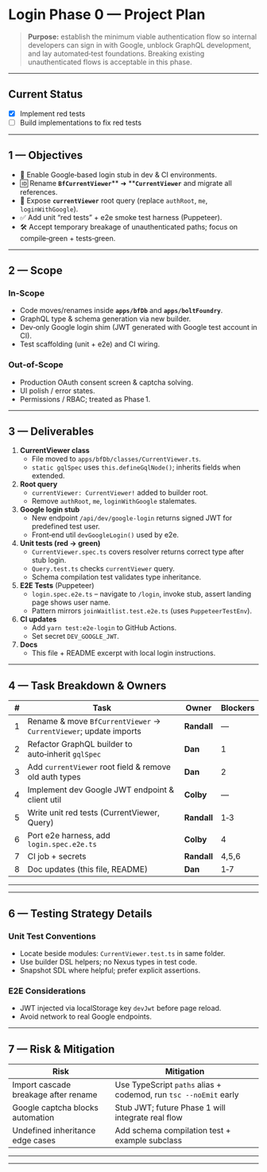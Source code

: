 # Login Phase 0 — Project Plan

> **Purpose:** establish the minimum viable authentication flow so internal developers can sign in with Google, unblock GraphQL development, and lay automated‑test foundations. Breaking existing unauthenticated flows is acceptable in this phase.

---
## Current Status

- [x] Implement red tests
- [ ] Build implementations to fix red tests

---

## 1 — Objectives

- 🔑 Enable Google‑based login stub in dev & CI environments.
- 🆔 Rename **`BfCurrentViewer`**\*\* ➜ \*\***`CurrentViewer`** and migrate all references.
- 📜 Expose **`currentViewer`** root query (replace `authRoot`, `me`, `loginWithGoogle`).
- ✅ Add unit “red tests” + e2e smoke test harness (Puppeteer).
- 🛠️ Accept temporary breakage of unauthenticated paths; focus on compile‑green + tests‑green.

---

## 2 — Scope

### In‑Scope

- Code moves/renames inside **`apps/bfDb`** and **`apps/boltFoundry`**.
- GraphQL type & schema generation via new builder.
- Dev‑only Google login shim (JWT generated with Google test account in CI).
- Test scaffolding (unit + e2e) and CI wiring.

### Out‑of‑Scope

- Production OAuth consent screen & captcha solving.
- UI polish / error states.
- Permissions / RBAC; treated as Phase 1.

---

## 3 — Deliverables

1. **CurrentViewer class**
   - File moved to `apps/bfDb/classes/CurrentViewer.ts`.
   - `static gqlSpec` uses `this.defineGqlNode()`; inherits fields when extended.
2. **Root query**
   - `currentViewer: CurrentViewer!` added to builder root.
   - Remove `authRoot`, `me`, `loginWithGoogle` stalemates.
3. **Google login stub**
   - New endpoint `/api/dev/google-login` returns signed JWT for predefined test user.
   - Front‑end util `devGoogleLogin()` used by e2e.
4. **Unit tests (red → green)**
   - `CurrentViewer.spec.ts` covers resolver returns correct type after stub login.
   - `Query.test.ts` checks `currentViewer` query.
   - Schema compilation test validates type inheritance.
5. **E2E Tests** (Puppeteer)
   - `login.spec.e2e.ts` – navigate to `/login`, invoke stub, assert landing page shows user name.
   - Pattern mirrors `joinWaitlist.test.e2e.ts` (uses `PuppeteerTestEnv`).
6. **CI updates**
   - Add `yarn test:e2e-login` to GitHub Actions.
   - Set secret `DEV_GOOGLE_JWT`.
7. **Docs**
   - This file + README excerpt with local login instructions.

---

## 4 — Task Breakdown & Owners

|  # | Task                                                              | Owner       | Blockers |
| -- | ----------------------------------------------------------------- | ----------- | -------- |
|  1 | Rename & move `BfCurrentViewer` → `CurrentViewer`; update imports | **Randall** | —        |
|  2 | Refactor GraphQL builder to auto‑inherit `gqlSpec`                | **Dan**     | 1        |
|  3 | Add `currentViewer` root field & remove old auth types            | **Dan**     | 2        |
|  4 | Implement dev Google JWT endpoint & client util                   | **Colby**   | —        |
|  5 | Write unit red tests (CurrentViewer, Query)                       | **Randall** | 1‑3      |
|  6 | Port e2e harness, add `login.spec.e2e.ts`                         | **Colby**   | 4        |
|  7 | CI job + secrets                                                  | **Randall** | 4,5,6    |
|  8 | Doc updates (this file, README)                                   | **Dan**     | 1‑7      |

---

---

## 6 — Testing Strategy Details

### Unit Test Conventions

- Locate beside modules: `CurrentViewer.test.ts` in same folder.
- Use builder DSL helpers; no Nexus types in test code.
- Snapshot SDL where helpful; prefer explicit assertions.

### E2E Considerations

- JWT injected via localStorage key `devJwt` before page reload.
- Avoid network to real Google endpoints.

---

## 7 — Risk & Mitigation

|  Risk                                | Mitigation                                                       |
| ------------------------------------ | ---------------------------------------------------------------- |
| Import cascade breakage after rename | Use TypeScript `paths` alias + codemod, run `tsc --noEmit` early |
| Google captcha blocks automation     | Stub JWT; future Phase 1 will integrate real flow                |
| Undefined inheritance edge cases     | Add schema compilation test + example subclass                   |

---

---
